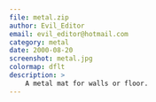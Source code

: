 ```yaml
---
file: metal.zip
author: Evil_Editor
email: evil_editor@hotmail.com
category: metal
date: 2000-08-20
screenshot: metal.jpg
colormap: dflt
description: >
    A metal mat for walls or floor.
---
```

